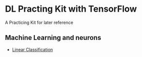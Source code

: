 # DL Practing Kit with TensorFlow
A Practicing Kit for later reference
## Machine Learning and neurons
* [Linear Classification](https://github.com/AafaqAhmed6296/DL-practicing-kit/blob/main/LinearClassification.md)